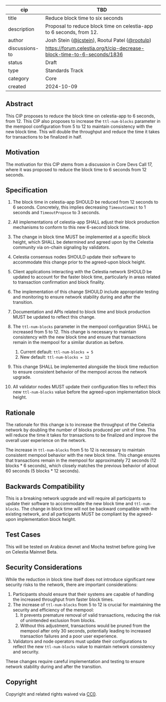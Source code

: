 | cip | TBD |
| - | - |
| title | Reduce block time to six seconds |
| description | Proposal to reduce block time on celestia-app to 6 seconds, from 12. |
| author | Josh Stein ([@jcstein](https://github.com/jcstein)), Rootul Patel ([@rootulp](https://github.com/rootulp))|
| discussions-to | <https://forum.celestia.org/t/cip-decrease-block-time-to-6-seconds/1836> |
| status | Draft |
| type | Standards Track |
| category | Core |
| created | 2024-10-09 |

## Abstract

This CIP proposes to reduce the block time on celestia-app to 6 seconds, from 12. This CIP also proposes to increase the `ttl-num-blocks` parameter in the mempool configuration from 5 to 12 to maintain consistency with the new block time. This will double the throughput and reduce the time it takes for transactions to be finalized in half.

## Motivation

The motivation for this CIP stems from a discussion in Core Devs Call 17, where it was proposed to reduce the block time to 6 seconds from 12 seconds.

## Specification

1. The block time in celestia-app SHOULD be reduced from 12 seconds to 6 seconds. Concretely, this implies decreasing `TimeoutCommit` to 1 seconds and `TimeoutPropose` to 3 seconds.

1. All implementations of celestia-app SHALL adjust their block production mechanisms to conform to this new 6-second block time.

1. The change in block time MUST be implemented at a specific block height, which SHALL be determined and agreed upon by the Celestia community via on-chain signaling by validators.

1. Celestia consensus nodes SHOULD update their software to accommodate this change prior to the agreed-upon block height.

1. Client applications interacting with the Celestia network SHOULD be updated to account for the faster block time, particularly in areas related to transaction confirmation and block finality.

1. The implementation of this change SHOULD include appropriate testing and monitoring to ensure network stability during and after the transition.

1. Documentation and APIs related to block time and block production MUST be updated to reflect this change.

1. The `ttl-num-blocks` parameter in the mempool configuration SHALL be increased from 5 to 12. This change is necessary to maintain consistency with the new block time and ensure that transactions remain in the mempool for a similar duration as before.
    1. Current default: `ttl-num-blocks = 5`
    1. New default: `ttl-num-blocks = 12`

1. This change SHALL be implemented alongside the block time reduction to ensure consistent behavior of the mempool across the network upgrade.

1. All validator nodes MUST update their configuration files to reflect this new `ttl-num-blocks` value before the agreed-upon implementation block height.

## Rationale

The rationale for this change is to increase the throughput of the Celestia network by doubling the number of blocks produced per unit of time. This will reduce the time it takes for transactions to be finalized and improve the overall user experience on the network.

The increase in `ttl-num-blocks` from 5 to 12 is necessary to maintain consistent mempool behavior with the new block time. This change ensures that transactions remain in the mempool for approximately 72 seconds (12 blocks * 6 seconds), which closely matches the previous behavior of about 60 seconds (5 blocks * 12 seconds).

## Backwards Compatibility

This is a breaking network upgrade and will require all participants to update their software to accommodate the new block time and `ttl-num-blocks`. The change in block time will not be backward compatible with the existing network, and all participants MUST be compliant by the agreed-upon implementation block height.

## Test Cases

This will be tested on Arabica devnet and Mocha testnet before going live on Celestia Mainnet Beta.

## Security Considerations

While the reduction in block time itself does not introduce significant new security risks to the network, there are important considerations:

1. Participants should ensure that their systems are capable of handling the increased throughput from faster block times.
1. The increase of `ttl-num-blocks` from 5 to 12 is crucial for maintaining the security and efficiency of the mempool:
    1. It prevents premature removal of valid transactions, reducing the risk of unintended exclusion from blocks.
    1. Without this adjustment, transactions would be pruned from the mempool after only 30 seconds, potentially leading to increased transaction failures and a poor user experience.
1. Validators and node operators must update their configurations to reflect the new `ttl-num-blocks` value to maintain network consistency and security.

These changes require careful implementation and testing to ensure network stability during and after the transition.

## Copyright

Copyright and related rights waived via [CC0](https://github.com/celestiaorg/CIPs/blob/main/LICENSE).
